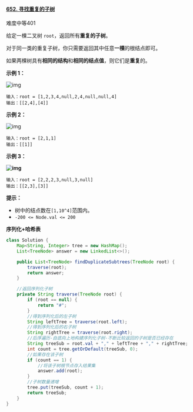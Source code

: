 #### [652. 寻找重复的子树](https://leetcode-cn.com/problems/find-duplicate-subtrees/)

难度中等401

给定一棵二叉树 `root`，返回所有**重复的子树**。

对于同一类的重复子树，你只需要返回其中任意**一棵**的根结点即可。

如果两棵树具有**相同的结构**和**相同的结点值**，则它们是**重复**的。

**示例 1：**

![img](https://assets.leetcode.com/uploads/2020/08/16/e1.jpg)

```
输入：root = [1,2,3,4,null,2,4,null,null,4]
输出：[[2,4],[4]]
```

**示例 2：**

![img](https://assets.leetcode.com/uploads/2020/08/16/e2.jpg)

```
输入：root = [2,1,1]
输出：[[1]]
```

**示例 3：**

**![img](https://assets.leetcode.com/uploads/2020/08/16/e33.jpg)**

```
输入：root = [2,2,2,3,null,3,null]
输出：[[2,3],[3]]
```

**提示：**

- 树中的结点数在`[1,10^4]`范围内。
- `-200 <= Node.val <= 200`

**序列化+哈希表**

```java
class Solution {
    Map<String, Integer> tree = new HashMap();
    List<TreeNode> answer = new LinkedList<>();

    public List<TreeNode> findDuplicateSubtrees(TreeNode root) {
        traverse(root);
        return answer;
    }

    //返回序列化子树
    private String traverse(TreeNode root) {
        if (root == null) {
            return "#";
        }
        //得到序列化后的左子树
        String leftTree = traverse(root.left);
        //得到序列化后的右子树
        String rightTree = traverse(root.right);
        //后序遍历-自底向上地构建序列化子树-不断比较返回的子树是否已经存在
        String treeSub = root.val + "," + leftTree + "," + rightTree;
        int count = tree.getOrDefault(treeSub, 0);
        //如果存在该子树
        if (count == 1) {
            //将该子树根节点存入结果集
            answer.add(root);
        }
        //子树数量递增
        tree.put(treeSub, count + 1);
        return treeSub;
    }
}
```

